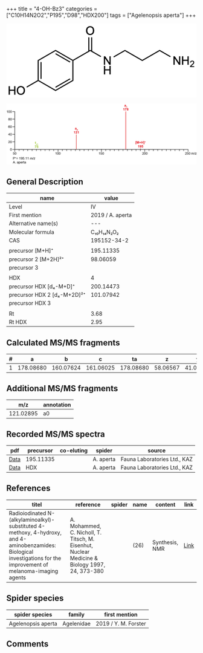+++
title = "4-OH-Bz3"
categories = ["C10H14N2O2","P195","D98","HDX200"]
tags = ["Agelenopsis aperta"]
+++

![](/img/4-OH-Bz3.png)

![](/img_MSMS/195_4-OH-Bz3_Aa.png?classes=border)

## General Description

| name                        | value            |
|-----------------------------|------------------|
| Level                       | IV               |
| First mention               | 2019 / A. aperta |
| Alternative name(s)         | ---              |
| Molecular formula           | C₁₀H₁₄N₂O₂       |
| CAS                         | 195152-34-2      |
|                             |                  |
| precursor   [M+H]⁺          | 195.11335        |
| precursor 2 [M+2H]²⁺        | 98.06059         |
| precursor 3                 |                  |
|                             |                  |
| HDX                         | 4                |
| precursor HDX   [d₄-M+D]⁺   | 200.14473        |
| precursor HDX 2 [d₄-M+2D]²⁺ | 101.07942        |
| precursor HDX 3             |                  |
|                             |                  |
| Rt                          | 3.68             |
| Rt HDX                      | 2.95             |

## Calculated MS/MS fragments

| # | a         | b         | c         | ta        | z        | y        | tz       |
|---|-----------|-----------|-----------|-----------|----------|----------|----------|
| 1 | 178.08680 | 160.07624 | 161.06025 | 178.08680 | 58.06567 | 41.03912 | 75.09222 |

## Additional MS/MS fragments

| m/z       | annotation |
|-----------|------------|
| 121.02895 | a0         |

## Recorded MS/MS spectra

| pdf                                           | precursor | co-eluting | spider    | source                       |
|-----------------------------------------------|-----------|------------|-----------|------------------------------|
| [Data](/pdf/A-aperta/195_4-OH-Bz3_Aa.pdf)     | 195.11335 |            | A. aperta | Fauna Laboratories Ltd., KAZ |
| [Data](/pdf/A-aperta/195_4-OH-Bz3_Aa_HDX.pdf) | HDX       |            | A. aperta | Fauna Laboratories Ltd., KAZ |

## References

| titel                                                                                                                                                                | reference                                                                                     | spider | name | content        | link                                                  |
|----------------------------------------------------------------------------------------------------------------------------------------------------------------------|-----------------------------------------------------------------------------------------------|--------|------|----------------|-------------------------------------------------------|
| Radioiodinated N-(alkylaminoalkyl)-substituted 4-methoxy, 4-hydroxy, and 4-aminobenzamides: Biological investigations for the improvement of melanoma-imaging agents | A. Mohammed, C. Nicholl, T. Titsch, M. Eisenhut, Nuclear Medicine & Biology 1997, 24, 373-380 |        | (26) | Synthesis, NMR | [Link](https://doi.org/10.1016/S0969-8051(97)80002-9) |

## Spider species

| spider species      | family     | first mention        |
|---------------------|------------|----------------------|
| Agelenopsis aperta  | Agelenidae | 2019 / Y. M. Forster |

## Comments